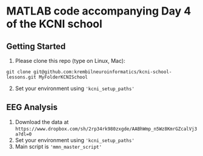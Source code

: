MATLAB code accompanying Day 4 of the KCNI school
===============

Getting Started
---------------

1.  Please clone this repo (type on Linux, Mac):
```
git clone git@github.com:krembilneuroinformatics/kcni-school-lessons.git MyFolderKCNISchool
```
2. Set your environment using `'kcni_setup_paths'`

EEG Analysis
------------

1. Download the data at `https://www.dropbox.com/sh/2rp34rk980zxgde/AABhWmp_n5Wz8KmrGZcalVj3a?dl=0`
2. Set your environment using `'kcni_setup_paths'`
3. Main script is `'mmn_master_script'`